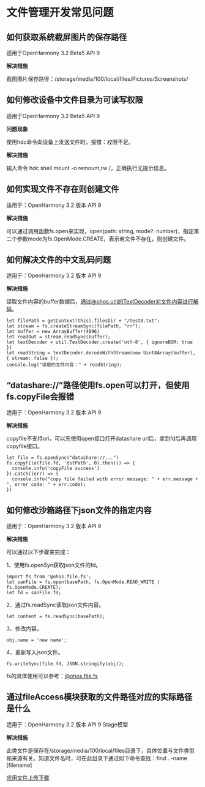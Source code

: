 # 文件管理开发常见问题

## 如何获取系统截屏图片的保存路径

适用于OpenHarmony 3.2 Beta5  API 9

**解决措施**

截图图片保存路径：/storage/media/100/local/files/Pictures/Screenshots/

## 如何修改设备中文件目录为可读写权限

适用于OpenHarmony 3.2 Beta5  API 9

**问题现象**

使用hdc命令向设备上发送文件时，报错：权限不足。

**解决措施**

输入命令 hdc shell mount -o remount,rw /，正确执行无提示信息。

## 如何实现文件不存在则创建文件

适用于：OpenHarmony 3.2 版本  API 9

**解决措施**

可以通过调用函数fs.open来实现，open\(path: string, mode?: number\)，指定第二个参数mode为fs.OpenMode.CREATE，表示若文件不存在，则创建文件。

## 如何解决文件的中文乱码问题

适用于：OpenHarmony 3.2 版本  API 9

**解决措施**

读取文件内容的buffer数据后，通过@ohos.util的TextDecoder对文件内容进行解码。

```
let filePath = getContext(this).filesDir + "/test0.txt";
let stream = fs.createStreamSync(filePath, "r+");
let buffer = new ArrayBuffer(4096)
let readOut = stream.readSync(buffer);
let textDecoder = util.TextDecoder.create('utf-8', { ignoreBOM: true })
let readString = textDecoder.decodeWithStream(new Uint8Array(buffer), { stream: false });
console.log("读取的文件内容：" + readString);
```

## “datashare://”路径使用fs.open可以打开，但使用fs.copyFile会报错

适用于：OpenHarmony 3.2 版本  API 9

**解决措施**

copyfile不支持uri，可以先使用open接口打开datashare uri后，拿到fd后再调用copyfile接口。

```
let file = fs.openSync("datashare://...")
fs.copyFile(file.fd, 'dstPath', 0).then(() => {
  console.info('copyFile success')
}).catch((err) => {
  console.info("copy file failed with error message: " + err.message + ", error code: " + err.code);
})
```

## 如何修改沙箱路径下json文件的指定内容

适用于：OpenHarmony 3.2 版本  API 9

**解决措施**

可以通过以下步骤来完成：

1、使用fs.openSyn获取json文件的fd。

```
import fs from '@ohos.file.fs';  
let sanFile = fs.open(basePath, fs.OpenMode.READ_WRITE | fs.OpenMode.CREATE);
let fd = sanFile.fd;
```

2、通过fs.readSync读取json文件内容。

```
let content = fs.readSync(basePath);
```

3、修改内容。

```
obj.name = 'new name';
```

4、重新写入json文件。

```
fs.writeSync(file.fd, JSON.stringify(obj));
```

fs的具体使用可以参考：[@ohos.file.fs](../reference/apis/js-apis-file-fs.md)

## 通过fileAccess模块获取的文件路径对应的实际路径是什么

适用于：OpenHarmony 3.2 版本 API 9 Stage模型

**解决措施**

此类文件是保存在/storage/media/100/local/files目录下，具体位置与文件类型和来源有关。知道文件名时，可在此目录下通过如下命令查找：find . -name \[filename\]

[应用文件上传下载](../file-management/app-file-upload-download.md/)
